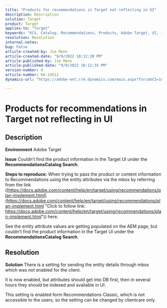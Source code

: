```yaml
---
title: "Products for recommendations in Target not reflecting in UI"
description: Description
solution: Target
product: Target
applies-to: "Target"
keywords: "KCS, Catalog, Recommendations, Products, Adobe Target, UI, information, search"
resolution: Resolution
internal-notes: 
bug: False
article-created-by: Jim Menn
article-created-date: "9/9/2022 10:12:20 PM"
article-published-by: Jim Menn
article-published-date: "9/9/2022 10:12:35 PM"
version-number: 4
article-number: KA-14512
dynamics-url: "https://adobe-ent.crm.dynamics.com/main.aspx?forceUCI=1&pagetype=entityrecord&etn=knowledgearticle&id=8c8b7b73-8c30-ed11-9db1-0022480866ad"

---
```

# Products for recommendations in Target not reflecting in UI

## Description


<b>Environment</b>
 Adobe Target

<b>Issue</b>
 Couldn’t find the product information in the Target UI under the <b>Recommendations</b><b>Catalog Search</b>.

<b>Steps to reproduce:</b>
 When trying to pass the product or content information to Recommendations using the entity attributes via the mbox by referring from the link ([https://docs.adobe.com/content/help/en/target/using/recommendations/plan-implement.html](https://docs.adobe.com/content/help/en/target/using/recommendations/plan-implement.html "Click to follow link: https://docs.adobe.com/content/help/en/target/using/recommendations/plan-implement.html")) here.


 See the entity attribute values are getting populated on the AEM page, but couldn’t find the product information in the Target UI under the <b>Recommendations</b><b>Catalog Search</b>.


## Resolution


<b>Solution</b>
There is a setting for sending the entity details through mbox which was not enabled for the client.

It is now enabled, but attributes should get into DB first, then in several hours they should be indexed and available in UI.

This setting is enabled form Recommendations Classic, which is not accessible to the users, so the setting can be changed by clientcare only.
